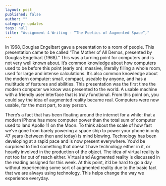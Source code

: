 ```yaml
---
layout: post
published: false
author: ""
category: updates
tags: null
title: "Assignment 4 Writing - “The Poetics of Augmented Space”,"
---
```


In 1968, Douglas Engelbart gave a presentation to a room of people. This presentation came to be called “The Mother of All Demos, presented by Douglas Engelbart (1968).” This was a turning point for computers and is not very well known about. It’s common knowledge about how computers used to be before this point (early on): massive, literally filling a whole room, used for large and intense calculations.  It’s also common knowledge about the modern computer: small, compact, useable by anyone, and has a multitude of features and abilities. This presentation was the first time the modern computer we know was presented to the world. A usable machine with a friendly user interface that is truly functional. From this point on, you could say the idea of augmented reality became real. Computers were now usable, for the most part, to any person. 

There’s a fact that has been floating around the internet for a while: that a modern iPhone has more computer power than the total sum of computer used to land Apollo 11 on the Moon. To think about the scale of how fast we’ve gone from barely powering a space ship to power your phone in only 47 years (between then and today) is mind blowing. Technology has been developing at a rapid pace and is now present everywhere. You’d be surprised to find something that doesn’t have technology either in it, or heavily involved in the production of the object.  The idea of virtual reality is not too far out of reach either. Virtual and Augmented reality is discussed in the reading assigned for this week. At this point, it’d be hard to go a day without experiencing some sort of augmented reality due to the basic fact that we are always using technology. This helps change the way we experience everyday.